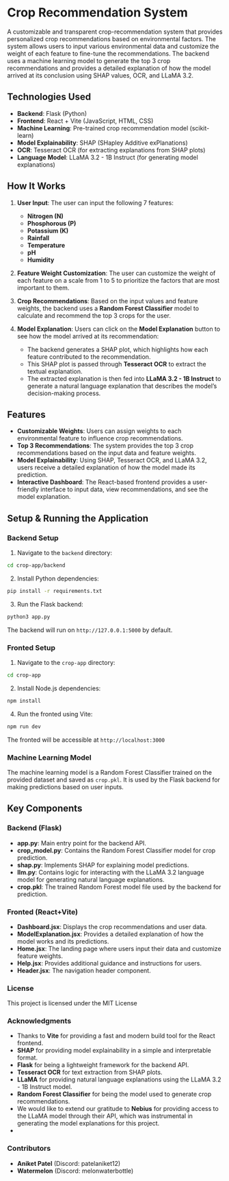 # Crop Recommendation System

A customizable and transparent crop-recommendation system that provides personalized crop recommendations based on environmental factors. The system allows users to input various environmental data and customize the weight of each feature to fine-tune the recommendations. The backend uses a machine learning model to generate the top 3 crop recommendations and provides a detailed explanation of how the model arrived at its conclusion using SHAP values, OCR, and LLaMA 3.2.

## Technologies Used

- **Backend**: Flask (Python)
- **Frontend**: React + Vite (JavaScript, HTML, CSS)
- **Machine Learning**: Pre-trained crop recommendation model (scikit-learn)
- **Model Explainability**: SHAP (SHapley Additive exPlanations)
- **OCR**: Tesseract OCR (for extracting explanations from SHAP plots)
- **Language Model**: LLaMA 3.2 - 1B Instruct (for generating model explanations)

## How It Works

1. **User Input**: The user can input the following 7 features:
   - **Nitrogen (N)**
   - **Phosphorous (P)**
   - **Potassium (K)**
   - **Rainfall**
   - **Temperature**
   - **pH**
   - **Humidity**

2. **Feature Weight Customization**: The user can customize the weight of each feature on a scale from 1 to 5 to prioritize the factors that are most important to them.

3. **Crop Recommendations**: Based on the input values and feature weights, the backend uses a **Random Forest Classifier** model to calculate and recommend the top 3 crops for the user.

4. **Model Explanation**: Users can click on the **Model Explanation** button to see how the model arrived at its recommendation:
   - The backend generates a SHAP plot, which highlights how each feature contributed to the recommendation.
   - This SHAP plot is passed through **Tesseract OCR** to extract the textual explanation.
   - The extracted explanation is then fed into **LLaMA 3.2 - 1B Instruct** to generate a natural language explanation that describes the model’s decision-making process.

## Features

- **Customizable Weights**: Users can assign weights to each environmental feature to influence crop recommendations.
- **Top 3 Recommendations**: The system provides the top 3 crop recommendations based on the input data and feature weights.
- **Model Explainability**: Using SHAP, Tesseract OCR, and LLaMA 3.2, users receive a detailed explanation of how the model made its prediction.
- **Interactive Dashboard**: The React-based frontend provides a user-friendly interface to input data, view recommendations, and see the model explanation.

## Setup & Running the Application

### Backend Setup

1. Navigate to the `backend` directory:

```bash
cd crop-app/backend
```

2. Install Python dependencies:
```bash
pip install -r requirements.txt
```

3. Run the Flask backend:
```bash
python3 app.py
```
The backend will run on ```http://127.0.0.1:5000``` by default.

### Fronted Setup
1. Navigate to the ```crop-app``` directory:
```bash
cd crop-app
```

2. Install Node.js dependencies:
```bash
npm install
```

4. Run the fronted using Vite:
```bash
npm run dev
```

The fronted will be accessible at ```http://localhost:3000```

### Machine Learning Model
The machine learning model is a Random Forest Classifier trained on the provided dataset and saved as ```crop.pkl```. It is used by the Flask backend for making predictions based on user inputs.

## Key Components
### Backend (Flask)
- **app.py**: Main entry point for the backend API.
- **crop_model.py**: Contains the Random Forest Classifier model for crop prediction.
- **shap.py**: Implements SHAP for explaining model predictions.
- **llm.py**: Contains logic for interacting with the LLaMA 3.2 language model for generating natural language explanations.
- **crop.pkl**: The trained Random Forest model file used by the backend for prediction.

### Fronted (React+Vite)
- **Dashboard.jsx**: Displays the crop recommendations and user data.
- **ModelExplanation.jsx**: Provides a detailed explanation of how the model works and its predictions.
- **Home.jsx**: The landing page where users input their data and customize feature weights.
- **Help.jsx**: Provides additional guidance and instructions for users.
- **Header.jsx**: The navigation header component.

### License
This project is licensed under the MIT License

### Acknowledgments
- Thanks to **Vite** for providing a fast and modern build tool for the React frontend.
- **SHAP** for providing model explainability in a simple and interpretable format.
- **Flask** for being a lightweight framework for the backend API.
- **Tesseract OCR** for text extraction from SHAP plots.
- **LLaMA** for providing natural language explanations using the LLaMA 3.2 - 1B Instruct model.
- **Random Forest Classifier** for being the model used to generate crop recommendations.
- We would like to extend our gratitude to **Nebius** for providing access to the LLaMA model through their API, which was instrumental in generating the model explanations for this project.
- 
### Contributors
- **Aniket Patel** (Discord: patelaniket12)
- **Watermelon** (Discord: melonwaterbottle)
